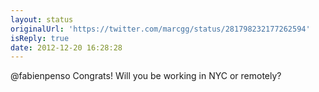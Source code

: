 ```yaml
---
layout: status
originalUrl: 'https://twitter.com/marcgg/status/281798232177262594'
isReply: true
date: 2012-12-20 16:28:28
---
```


@fabienpenso Congrats! Will you be working in NYC or remotely?
